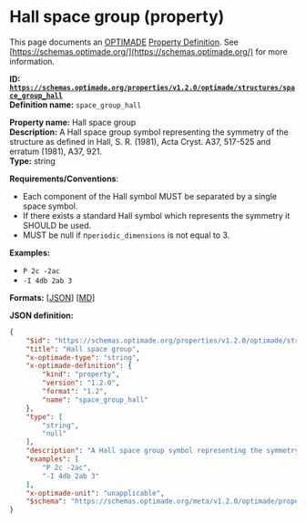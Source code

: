 # Hall space group (property)
This page documents an [OPTIMADE](https://www.optimade.org/) [Property Definition](https://schemas.optimade.org/#definitions). See [https://schemas.optimade.org/](https://schemas.optimade.org/) for more information.

**ID: [`https://schemas.optimade.org/properties/v1.2.0/optimade/structures/space_group_hall`](https://schemas.optimade.org/properties/v1.2.0/optimade/structures/space_group_hall)**  
**Definition name:** `space_group_hall`

**Property name:** Hall space group  
**Description:** A Hall space group symbol representing the symmetry of the structure as defined in Hall, S. R. (1981), Acta Cryst. A37, 517-525 and erratum (1981), A37, 921.  
**Type:** string  

**Requirements/Conventions**:

- Each component of the Hall symbol MUST be separated by a single space symbol.
- If there exists a standard Hall symbol which represents the symmetry it SHOULD be used.
- MUST be null if n`periodic_dimensions` is not equal to 3.

**Examples:**

- `P 2c -2ac`
- `-I 4db 2ab 3`

**Formats:** [[JSON](space_group_hall.json)] [[MD](space_group_hall.md)]

**JSON definition:**

``` json
{
    "$id": "https://schemas.optimade.org/properties/v1.2.0/optimade/structures/space_group_hall",
    "title": "Hall space group",
    "x-optimade-type": "string",
    "x-optimade-definition": {
        "kind": "property",
        "version": "1.2.0",
        "format": "1.2",
        "name": "space_group_hall"
    },
    "type": [
        "string",
        "null"
    ],
    "description": "A Hall space group symbol representing the symmetry of the structure as defined in Hall, S. R. (1981), Acta Cryst. A37, 517-525 and erratum (1981), A37, 921.\n\n**Requirements/Conventions**:\n\n- Each component of the Hall symbol MUST be separated by a single space symbol.\n- If there exists a standard Hall symbol which represents the symmetry it SHOULD be used.\n- MUST be null if n`periodic_dimensions` is not equal to 3.",
    "examples": [
        "P 2c -2ac",
        "-I 4db 2ab 3"
    ],
    "x-optimade-unit": "unapplicable",
    "$schema": "https://schemas.optimade.org/meta/v1.2.0/optimade/property_definition.md"
}
```
